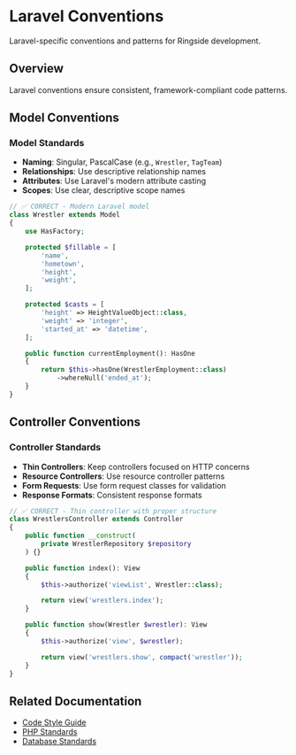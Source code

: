 # Laravel Conventions

Laravel-specific conventions and patterns for Ringside development.

## Overview

Laravel conventions ensure consistent, framework-compliant code patterns.

## Model Conventions

### Model Standards
- **Naming**: Singular, PascalCase (e.g., `Wrestler`, `TagTeam`)
- **Relationships**: Use descriptive relationship names
- **Attributes**: Use Laravel's modern attribute casting
- **Scopes**: Use clear, descriptive scope names

```php
// ✅ CORRECT - Modern Laravel model
class Wrestler extends Model
{
    use HasFactory;

    protected $fillable = [
        'name',
        'hometown',
        'height',
        'weight',
    ];

    protected $casts = [
        'height' => HeightValueObject::class,
        'weight' => 'integer',
        'started_at' => 'datetime',
    ];

    public function currentEmployment(): HasOne
    {
        return $this->hasOne(WrestlerEmployment::class)
            ->whereNull('ended_at');
    }
}
```

## Controller Conventions

### Controller Standards
- **Thin Controllers**: Keep controllers focused on HTTP concerns
- **Resource Controllers**: Use resource controller patterns
- **Form Requests**: Use form request classes for validation
- **Response Formats**: Consistent response formats

```php
// ✅ CORRECT - Thin controller with proper structure
class WrestlersController extends Controller
{
    public function __construct(
        private WrestlerRepository $repository
    ) {}

    public function index(): View
    {
        $this->authorize('viewList', Wrestler::class);

        return view('wrestlers.index');
    }

    public function show(Wrestler $wrestler): View
    {
        $this->authorize('view', $wrestler);

        return view('wrestlers.show', compact('wrestler'));
    }
}
```

## Related Documentation
- [Code Style Guide](code-style.md)
- [PHP Standards](php.md)
- [Database Standards](database.md)
